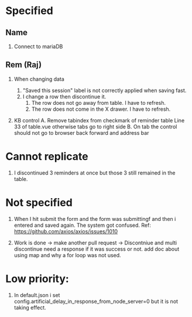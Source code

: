 # Specified

## Name

1. Connect to mariaDB

## Rem (Raj)

1. When changing data

   1. "Saved this session" label is not correctly applied when saving fast.
   2. I change a row then discontinue it.
      1. The row does not go away from table. I have to refresh.
      2. The row does not come in the X drawer. I have to refresh.

2. KB control
   A. Remove tabindex from checkmark of reminder table Line 33 of table.vue otherwise tabs go to right side
   B. On tab the control should not go to browser back forward and address bar

# Cannot replicate

1. I discontinued 3 reminders at once but those 3 still remained in the table.

# Not specified

1. When I hit submit the form and the form was submittingf and then i entered and saved again. The system got confused.
   Ref: https://github.com/axios/axios/issues/1010

2. Work is done -> make another pull request -> Discontniue and multi discontinue need a response if it was success or not.
   add doc about using map and why a for loop was not used.

# Low priority:

1. In default.json i set config.artificial_delay_in_response_from_node_server=0 but it is not taking effect.
